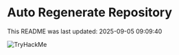 # Auto Regenerate Repository

This README was last updated: 2025-09-05 09:09:40

 ![TryHackMe](https://tryhackme.com/badge/533634)